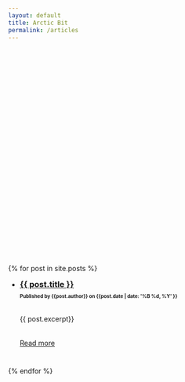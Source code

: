 ```yaml
---
layout: default
title: Arctic Bit
permalink: /articles
---
```

<div class="splash-image" style="background: url('/assets/mountain-alt.png'); height: 400px;background-position: center center;filter: saturate(30%); background-size: cover;">
</div>
<div class="container" style="margin-top: 40px;min-height: 80vh">
    {% for post in site.posts %}
    <div class="row" style="margin-bottom: 40px;">
        <div class="col s12">
            <ul>
                <li>
                    <h3 style="margin: 0;padding:0;">
                        <a href="{{ post.url }}">{{ post.title }}</a>
                        <small style="display: block;font-size: .6em;text-transform:initial;margin-top:8px">Published by {{post.author}} on {{post.date | date: '%B %d, %Y' }}</small>
                    </h3>
                    <article style="text-align: justify; margin: 32px 0">
                        {{ post.excerpt}}
                    </article>
                    <a class="cta" href="{{post.url}}">Read more</a>
                </li>
            </ul>
        </div>
    </div>
            {% endfor %}
</div>